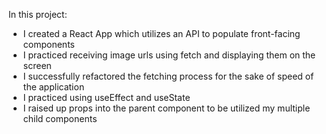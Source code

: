 In this project:

- I created a React App which utilizes an API to populate front-facing components
- I practiced receiving image urls using fetch and displaying them on the screen
- I successfully refactored the fetching process for the sake of speed of the application
- I practiced using useEffect and useState
- I raised up props into the parent component to be utilized my multiple child components
